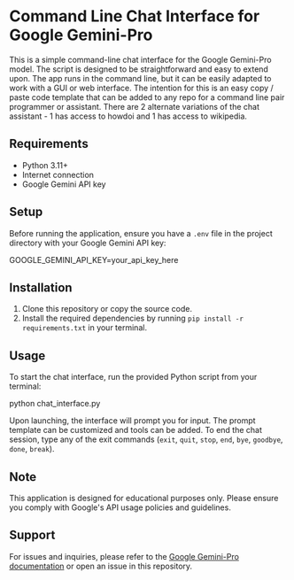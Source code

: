 # Command Line Chat Interface for Google Gemini-Pro

This is a simple command-line chat interface for the Google Gemini-Pro model. 
The script is designed to be straightforward and easy to extend upon.
The app runs in the command line, but it can be easily adapted to work with a GUI or web interface. The intention for this is an easy copy / paste code template that can be added to any repo for a command line pair programmer or assistant. 
There are 2 alternate variations of the chat assistant - 1 has access to howdoi and 1 has access to wikipedia.

## Requirements

- Python 3.11+
- Internet connection
- Google Gemini API key

## Setup

Before running the application, ensure you have a `.env` file in the project directory with your Google Gemini API key:

GOOGLE_GEMINI_API_KEY=your_api_key_here


## Installation

1. Clone this repository or copy the source code.
2. Install the required dependencies by running `pip install -r requirements.txt` in your terminal.

## Usage

To start the chat interface, run the provided Python script from your terminal:

python chat_interface.py

Upon launching, the interface will prompt you for input. The prompt template can be customized and tools can be added. 
To end the chat session, type any of the exit commands (`exit`, `quit`, `stop`, `end`, `bye`, `goodbye`, `done`, `break`).

## Note

This application is designed for educational purposes only. Please ensure you comply with Google's API usage policies and guidelines.

## Support

For issues and inquiries, please refer to the [Google Gemini-Pro documentation](https://developers.google.com/generative-ai/gemini/pro) or open an issue in this repository.
